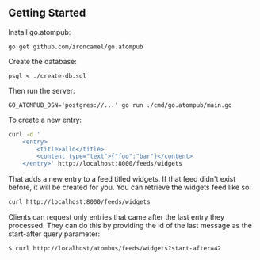 
## Getting Started

Install go.atompub:

    go get github.com/ironcamel/go.atompub

Create the database:

    psql < ./create-db.sql

Then run the server:

    GO_ATOMPUB_DSN='postgres://...' go run ./cmd/go.atompub/main.go

To create a new entry:

```bash
curl -d '
    <entry>
        <title>allo</title>
        <content type="text">{"foo":"bar"}</content>
    </entry>' http://localhost:8000/feeds/widgets
```

That adds a new entry to a feed titled widgets.
If that feed didn't exist before, it will be created for you.
You can retrieve the widgets feed like so:

```bash
curl http://localhost:8000/feeds/widgets
```

Clients can request only entries that came after the last entry they processed.
They can do this by providing the id of the last message as the start-after
query parameter:

    $ curl http://localhost/atombus/feeds/widgets?start-after=42


